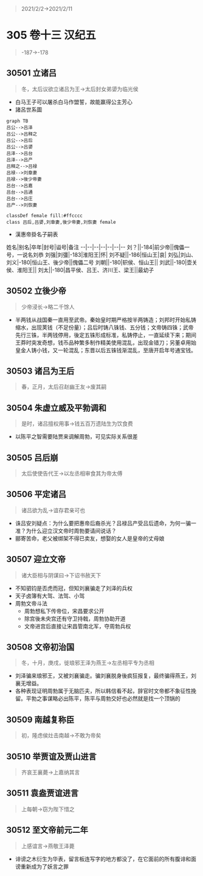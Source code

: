 > 2021/2/2->2021/2/11

# 305 卷十三 汉纪五

> -187->-178

## 30501 立诸吕
> 冬，太后议欲立诸吕为王->太后封女弟嬃为临光侯
- 白马王子可以屠杀白马作盟誓，故能赢得公主芳心
- 諸呂世系圖

```mermaid
graph TB
吕公-->吕泽
吕公-->吕释之
吕公-->吕后
吕公-->吕嬃
吕泽-->吕台
吕泽-->吕产
吕释之-->吕禄
吕禄-->刘章妻
吕禄-->後少帝妻
吕台-->吕嘉
吕台-->吕通
吕台-->吕庄
吕产-->刘恢妻

classDef female fill:#ffcccc
class 吕后,吕嬃,刘章妻,後少帝妻,刘恢妻 female
```

- 漢惠帝掛名子嗣表

姓名|别名|卒年|封号|谥号|备注
--|--|--|--|--|--|--
刘？||-184|前少帝||傀儡一号，一说名刘恭
刘强|刘彊|-183|淮阳王|怀|
刘不疑||-186|恒山王|哀|
刘弘|刘山、刘义|-180|恒山王、後少帝||傀儡二号
刘朝||-180|轵侯、恒山王||
刘武||-180|壶关侯、淮阳王||
刘太||-180|昌平侯、吕王、济川王、梁王||最幼子



## 30502 立後少帝
> 少帝浸长->略二千馀人

- 半两钱从战国秦一直用至武帝。秦始皇时期严格按半两铸造；刘邦时开始私铸缩水，出现荚钱（不足份量）；吕后时铸八铢钱、五分钱；文帝铸四铢；武帝先行三铢，半两钱停用，後定五铢形成标准，私铸停止，一直延续下来；期间王莽时突发奇想，钱币品种繁多制作精美使用混乱，出现金错刀；另董卓用始皇金人铸小钱，又一轮混乱；东晋以后五铢钱渐混乱，至唐开启年号通宝钱。

## 30503 诸吕为王后
> 春，正月，太后召赵幽王友->废其嗣

## 30504 朱虚立威及平勃调和
> 是时，诸吕擅权用事->钱五百万遗陆生为饮食费
- 以陈平之智需要陆贾来调解周勃，可见实际关系很差

## 30505 吕后崩
> 太后使使告代王->以左丞相审食其为帝太傅

## 30506 平定诸吕
> 诸吕欲为乱->谊存君亲可也
- 诛吕安刘疑点：为什么要把惠帝后裔杀光？吕禄吕产受吕后遗命，为何一骗一准？为什么迎立汉文帝时周勃要请间说话？
- 郦寄苦命，老父被绑架不得已卖友，想娶的女人是皇帝的丈母娘

## 30507 迎立文帝
> 诸大臣相与阴谋曰->下诏书赦天下
- 不知驷钧是否虎而冠，但知刘襄骗走了刘泽的兵权
- 天子卤簿有大驾、法驾、小驾
- 周勃文帝斗法
  - 周勃想私下传帝位，宋昌要求公开
  - 除宫後未央宫还有守卫持戟，周勃协助开道
  - 文帝进宫后直接让宋昌管南北军，夺周勃兵权

## 30508 文帝初治国
> 冬，十月，庚戌，徙琅邪王泽为燕王->左丞相平专为丞相
- 刘泽骗来琅邪王，又被刘襄骗走。骗刘襄脱身後疯狂报复，最终骗得燕王，刘襄无增益。
- 各种表现证明周勃属于无脑匹夫，所以韩信看不起，辞官时文帝都不象征性挽留。平勃之事谋略必出陈平，陈平与周勃交好也必然就是找一个顶锅的

## 30509 南越复称臣
> 初，隆虑侯灶击南越->不敢为帝矣

## 30510 举贾谊及贾山进言
> 齐哀王襄薨->上嘉纳其言

## 30511 袁盎贾谊进言
> 上每朝->窃为陛下惜之

## 30512 至文帝前元二年
> 上感谊言->燕敬王泽薨

- 诽谤之木衍生为华表，留言板连写字的地方都没了，在它面前的所有腹诽和面谤重新成为了妖言之罪

